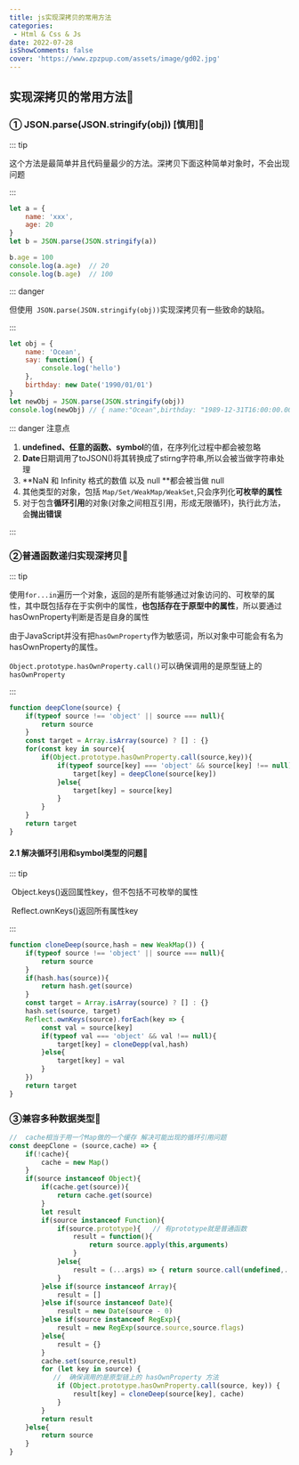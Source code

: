 ```yaml
---
title: js实现深拷贝的常用方法
categories: 
 - Html & Css & Js
date: 2022-07-28
isShowComments: false
cover: 'https://www.zpzpup.com/assets/image/gd02.jpg'
---
```


## 实现深拷贝的常用方法:milky_way:

### ① JSON.parse(JSON.stringify(obj)) [慎用]:watermelon:

::: tip

​	这个方法是最简单并且代码量最少的方法。深拷贝下面这种简单对象时，不会出现问题

:::

```javascript
let a = {
	name: 'xxx',
	age: 20
}
let b = JSON.parse(JSON.stringify(a))

b.age = 100
console.log(a.age)	// 20
console.log(b.age)	// 100
```

::: danger

​	但使用` JSON.parse(JSON.stringify(obj))`实现深拷贝有一些致命的缺陷。

:::

```javascript
let obj = {
    name: 'Ocean',
    say: function() {
        console.log('hello')
    },
    birthday: new Date('1990/01/01')
}
let newObj = JSON.parse(JSON.stringify(obj))
console.log(newObj)	// { name:"Ocean",birthday: "1989-12-31T16:00:00.000Z"}
```

::: danger 注意点

1.   **undefined、任意的函数、symbol**的值，在序列化过程中都会被忽略
2.   **Date**日期调用了toJSON()将其转换成了stirng字符串,所以会被当做字符串处理
3.   **NaN 和 Infinity 格式的数值 以及 null **都会被当做 null
4.   其他类型的对象，包括 `Map/Set/WeakMap/WeakSet`,只会序列化**可枚举的属性**
5.   对于包含**循环引用**的对象(对象之间相互引用，形成无限循环)，执行此方法，会**抛出错误**

:::

### ②普通函数递归实现深拷贝:watermelon:

::: tip

​	使用`for...in`遍历一个对象，返回的是所有能够通过对象访问的、可枚举的属性，其中既包括存在于实例中的属性，**也包括存在于原型中的属性**，所以要通过hasOwnProperty判断是否是自身的属性

​	由于JavaScript并没有把`hasOwnProperty`作为敏感词，所以对象中可能会有名为hasOwnProperty的属性。

​	`Object.prototype.hasOwnProperty.call()`可以确保调用的是原型链上的`hasOwnProperty`

:::

```javascript
function deepClone(source) {
    if(typeof source !== 'object' || source === null){
        return source
    }
    const target = Array.isArray(source) ? [] : {}
    for(const key in source){
        if(Object.prototype.hasOwnProperty.call(source,key)){
            if(typeof source[key] === 'object' && source[key] !== null){
                target[key] = deepClone(source[key])
            }else{
                target[key] = source[key]
            }
        }
    }
    return target
}
```

#### 2.1 解决循环引用和symbol类型的问题:pineapple:

::: tip

​	Object.keys()返回属性key，但不包括不可枚举的属性

​	Reflect.ownKeys()返回所有属性key

:::

```javascript
function cloneDeep(source,hash = new WeakMap()) {
	if(typeof source !== 'object' || source === null){
        return source
    }
    if(hash.has(source)){
        return hash.get(source)
    }
    const target = Array.isArray(source) ? [] : {}
    hash.set(source, target)	
    Reflect.ownKeys(source).forEach(key => {
        const val = source[key]
        if(typeof val === 'object' && val !== null){
            target[key] = cloneDepp(val,hash)
        }else{
            target[key] = val
        }
    })
    return target
}
```

### ③兼容多种数据类型:watermelon:

```javascript
//  cache相当于用一个Map做的一个缓存 解决可能出现的循环引用问题
const deepClone = (source,cache) => {
    if(!cache){
        cache = new Map()
    }
    if(source instanceof Object){
        if(cache.get(source)){
            return cache.get(source)
        }
        let result 
        if(source instanceof Function){
            if(source.prototype){	// 有prototype就是普通函数
                result = function(){
                    return source.apply(this,arguments)
                }
            }else{
                result = (...args) => { return source.call(undefined,...args) }
            }
        }else if(source instanceof Array){
            result = []
        }else if(source instanceof Date){
            result = new Date(source - 0)
        }else if(source instanceof RegExp){
            result = new RegExp(source.source,source.flags)
        }else{
            result = {}
        }
        cache.set(source,result)
        for (let key in source) {
           //  确保调用的是原型链上的 hasOwnProperty 方法
            if (Object.prototype.hasOwnProperty.call(source, key)) {
                result[key] = cloneDeep(source[key], cache)
            }
        }
        return result
    }else{
        return source
    }
}
```


